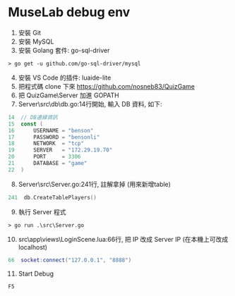 # MuseLab debug env
1. 安裝 Git
2. 安裝 MySQL
3. 安裝 Golang 套件: go-sql-driver
```
> go get -u github.com/go-sql-driver/mysql
```
4. 安裝 VS Code 的插件: luaide-lite
5. 把程式碼 clone 下來
https://github.com/nosneb83/QuizGame
6. 把 QuizGame\Server 加進 GOPATH
7. Server\src\db\db.go:14行開始, 輸入 DB 資料, 如下:
```go
14  // DB連線資訊
15  const (
16      USERNAME = "benson"
17      PASSWORD = "bensonli"
18      NETWORK  = "tcp"
19      SERVER   = "172.29.19.70"
20      PORT     = 3306
21      DATABASE = "game"
22  )
```
8. Server\src\Server.go:241行, 註解拿掉 (用來新增table)
```go
241  db.CreateTablePlayers()
```
9. 執行 Server 程式
```
> go run .\src\Server.go
```
10. src\app\views\LoginScene.lua:66行, 把 IP 改成 Server IP (在本機上可改成 localhost)
```lua
66  socket:connect("127.0.0.1", "8888")
```
11. Start Debug
```
F5
```

